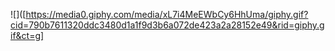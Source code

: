 ![]([https://media0.giphy.com/media/xL7i4MeEWbCy6HhUma/giphy.gif?cid=790b7611320ddc3480d1a1f9d3b6a072de423a2a28152e49&rid=giphy.gif&ct=g]

